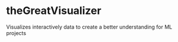 # theGreatVisualizer
Visualizes interactively data to create a better understanding for ML projects
